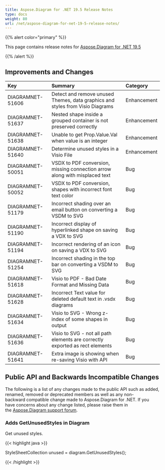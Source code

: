 ```yaml
---
title: Aspose.Diagram for .NET 19.5 Release Notes
type: docs
weight: 80
url: /net/aspose-diagram-for-net-19-5-release-notes/
---
```


{{% alert color="primary" %}} 

This page contains release notes for [Aspose.Diagram for .NET 19.5](https://www.nuget.org/packages/Aspose.Diagram/19.5.0)

{{% /alert %}} 
## **Improvements and Changes**

|**Key**|**Summary**|**Category**|
| :- | :- | :- |
|DIAGRAMNET-51606|Detect and remove unused Themes, data graphics and styles from Visio Diagrams|Enhancement|
|DIAGRAMNET-51637|Nested shape inside a grouped container is not preserved correctly|Enhancement|
|DIAGRAMNET-51638|Unable to get Prop.Value.Val when value is an integer|Enhancement|
|DIAGRAMNET-51640|Determine unused styles in a Visio File|Enhancement|
|DIAGRAMNET-50051|VSDX to PDF conversion, missing connection arrow along with misplaced text|Bug|
|DIAGRAMNET-50052|VSDX to PDF conversion, shapes with incorrect font text color|Bug|
|DIAGRAMNET-51179|Incorrect shading over an email button on converting a VSDM to SVG|Bug|
|DIAGRAMNET-51190|Incorrect display of hyperlinked shape on saving a VDX to SVG|Bug|
|DIAGRAMNET-51194|Incorrect rendering of an icon on saving a VDX to SVG|Bug|
|DIAGRAMNET-51254|Incorrect shading in the top bar on converting a VSDM to SVG|Bug|
|DIAGRAMNET-51618|Visio to PDF - Bad Date Format and Missing Data|Bug|
|DIAGRAMNET-51628|Incorrect Text value for deleted default text in .vsdx diagrams|Bug|
|DIAGRAMNET-51634|Visio to SVG - Wrong z-index of some shapes in output|Bug|
|DIAGRAMNET-51636|Visio to SVG - not all path elements are correctly exported as rect elements|Bug|
|DIAGRAMNET-51641|Extra image is showing when re-saving Visio with API|Bug|
## **Public API and Backwards Incompatible Changes**
The following is a list of any changes made to the public API such as added, renamed, removed or deprecated members as well as any non-backward compatible change made to Aspose.Diagram for .NET. If you have concerns about any change listed, please raise them in the [Aspose.Diagram support forum](https://forum.aspose.com/c/diagram/17).
### **Adds GetUnusedStyles in Diagram**
Get unused styles.

{{< highlight java >}}

  StyleSheetCollection unused = diagram.GetUnusedStyles();

{{< /highlight >}}
